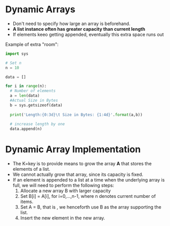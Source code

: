 # Dynamic Arrays

- Don't need to specify how large an array is beforehand.
- **A list instance often has greater capacity than current length**
- If elements keeo getting appended, eventually this extra space runs out

Example of extra "room":

```python
import sys

# Set n 
n = 10

data = []

for i in range(n):
  # Number of elements
  a = len(data)
  #Actual Size in Bytes
  b = sys.getsizeof(data)
  
  print('Length:{0:3d}\t Size in Bytes: {1:4d}'.format(a,b))
  
  # increase length by one
  data.append(n)
```



# Dynamic Array Implementation

- The K=key is to provide means to grow the array **A** that stores the elements of a list.
- We cannot actually grow that array, since its capacity is fixed.
- If an element is appended to a list at a time when the underlying array is full, we will need to perform the following steps:
  	1. Allocate a new array B with larger capacity
   	2. Set B[i] = A[i], for i=0,...,n-1, where n denotes current number of items.
   	3. Set A = B, that is , we henceforth use B as the array supporting the list.
   	4. Insert the new element in the new array.

